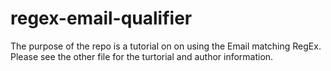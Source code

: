 # regex-email-qualifier
The purpose of the repo is a tutorial on on using the Email matching RegEx.  Please see the other file for the turtorial and author information.
